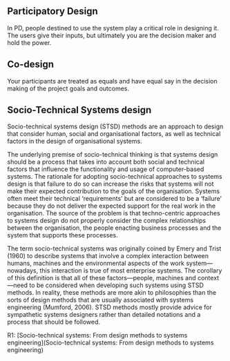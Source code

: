 ## Participatory Design

In PD, people destined to use the system play a critical role in designing it. The users give their inputs, but ultimately you are the decision maker and hold the power. 

## Co-design
Your participants are treated as equals and have equal say in the decision making of the project goals and outcomes. 

## Socio-Technical Systems design
Socio-technical systems design (STSD) methods are an approach to design that consider human, social and organisational factors, as well as technical factors in the design of organisational systems. 

The underlying premise of socio-technical thinking is that systems design should be a process that takes into account both social and technical factors that influence the functionality and usage of computer-based systems. The rationale for adopting socio-technical approaches to systems design is that failure to do so can increase the risks that systems will not make their expected contribution to the goals of the organisation. Systems often meet their technical ‘requirements’ but are considered to be a ‘failure’ because they do not deliver the expected support for the real work in the organisation. The source of the problem is that techno-centric approaches to systems design do not properly consider the complex relationships between the organisation, the people enacting business processes and the system that supports these processes.

The term socio-technical systems was originally coined by Emery and Trist (1960) to describe systems that involve a complex interaction between humans, machines and the environmental aspects of the work system—nowadays, this interaction is true of most enterprise systems. The corollary of this definition is that all of these factors—people, machines and context—need to be considered when developing such systems using STSD methods. In reality, these methods are more akin to philosophies than the sorts of design methods that are usually associated with systems engineering (Mumford, 2006). STSD methods mostly provide advice for sympathetic systems designers rather than detailed notations and a process that should be followed.

R1: [Socio-technical systems: From design methods to systems engineering](Socio-technical systems: From design methods to systems engineering)
